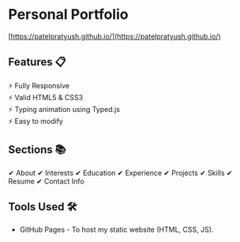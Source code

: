 # Personal Portfolio
[https://patelpratyush.github.io/](https://patelpratyush.github.io/)


## Features 📋
&#9889; Fully Responsive  
&#9889; Valid HTML5 & CSS3  
&#9889; Typing animation using Typed.js  
&#9889; Easy to modify  

## Sections 📚
&#10004; About 
&#10004; Interests 
&#10004; Education 
&#10004; Experience 
&#10004; Projects 
&#10004; Skills 
&#10004; Resume 
&#10004; Contact Info 

## Tools Used 🛠
- GitHub Pages - To host my static website (HTML, CSS, JS).
